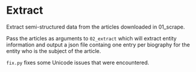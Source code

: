# Extract

Extract semi-structured data from the articles downloaded in 01_scrape.

Pass the articles as arguments to `02_extract` which will extract entity information and output a json file containg one entry per biography for the entity who is the subject of the article.

`fix.py` fixes some Unicode issues that were encountered.
